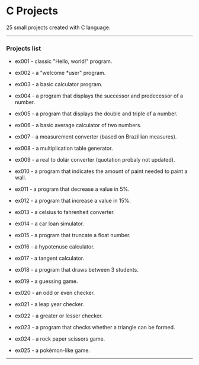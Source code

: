 # C Projects

25 small projects created with C language.

---

### Projects list

+ ex001 - classic "Hello, world!" program.

+ ex002 - a "welcome *user" program.

+ ex003 - a basic calculator program.

+ ex004 - a program that displays the successor and predecessor of a number.

+ ex005 - a program that displays the double and triple of a number.

+ ex006 - a  basic average calculator of two numbers.

+ ex007 - a measurement converter (based on Brazillian measures). 

+ ex008 - a multiplication table generator.

+ ex009 - a real to dolár converter (quotation probaly not updated).

+ ex010 - a program that indicates the amount of paint needed to paint a wall.

+ ex011 - a program that decrease a value in 5%.

+ ex012 - a program that increase a value in 15%.

+ ex013 - a celsius to fahrenheit converter.

+ ex014 - a car loan simulator.

+ ex015 - a program that truncate a float number.

+ ex016 - a hypotenuse calculator.

+ ex017 - a tangent calculator.

+ ex018 - a program that draws between 3 students.

+ ex019 - a guessing game.

+ ex020 - an odd or even checker.

+ ex021 - a leap year checker.

+ ex022 - a greater or lesser checker.

+ ex023 - a program that checks whether a triangle can be formed.

+ ex024 - a rock paper scissors game.

+ ex025 - a pokémon-like game.

---

